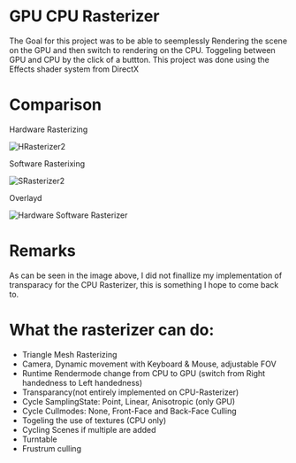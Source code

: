 # GPU CPU Rasterizer

The Goal for this project was to be able to seemplessly Rendering the scene on the GPU and then switch to rendering on the CPU.
Toggeling between GPU and CPU by the click of a buttton. 
This project was done using the Effects shader system from DirectX

# Comparison
Hardware Rasterizing

![HRasterizer2](https://user-images.githubusercontent.com/28813555/136845176-25f0e536-64eb-4801-ab18-d46f891ed8d1.png)

Software Rasterixing

![SRasterizer2](https://user-images.githubusercontent.com/28813555/136844972-2ccd23a0-ed3d-412b-bd33-ad750f33eff5.png)

Overlayd

![Hardware Software Rasterizer](https://user-images.githubusercontent.com/28813555/136846630-3f87cd7c-80c7-42bb-90e8-0f9a3e28c37c.png)

# Remarks
As can be seen in the image above, I did not finallize my implementation of transparacy for the CPU Rasterizer, this is something I hope to come back to.

# What the rasterizer can do:

- Triangle Mesh Rasterizing
- Camera, Dynamic movement with Keyboard & Mouse, adjustable FOV
- Runtime Rendermode change from CPU to GPU (switch from Right handedness to Left handedness)
- Transparancy(not entirely implemented on CPU-Rasterizer)
- Cycle SamplingState: Point, Linear, Anisotropic (only GPU)
- Cycle Cullmodes: None, Front-Face and Back-Face Culling
- Togeling the use of textures (CPU only)
- Cycling Scenes if multiple are added
- Turntable
- Frustrum culling
